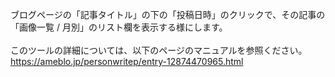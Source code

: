 ブログページの「記事タイトル」の下の「投稿日時」のクリックで、その記事の「画像一覧 / 月別」のリスト欄を表示する様にします。<br>
<br>
このツールの詳細については、以下のページのマニュアルを参照ください。<br>
https://ameblo.jp/personwritep/entry-12874470965.html
